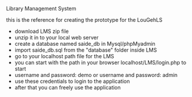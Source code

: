 Library Management System

this is the reference for creating the prototype for the LouGehLS

- download LMS zip file
- unzip it in to your local web server
- create a database named saide_db in Mysql/phpMyadmin
- import saide_db.sql from the "database" folder inside LMS
- go to your localhost path file for the LMS
- you can start with the path in your browser localhost/LMS/login.php to start
- username and password: demo     or     username and password: admin
- use these credentials to login to the application
- after that you can freely use the application
